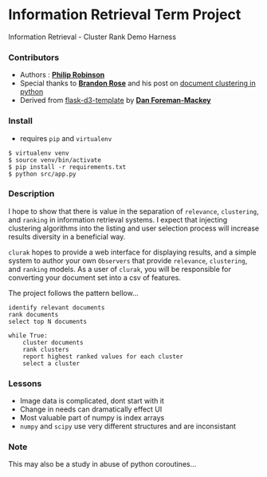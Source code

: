 # Information Retrieval Term Project

Information Retrieval - Cluster Rank Demo Harness

### Contributors

* Authors : __[Philip Robinson](http://github.com/probinso)__
* Special thanks to __[Brandon Rose](https://github.com/brandomr)__ and his post on [document clustering in python](http://brandonrose.org/clustering)
* Derived from [flask-d3-template](https://github.com/dfm/flask-d3-hello-world) by __[Dan Foreman-Mackey](http://danfm.ca/)__

### Install

* requires `pip` and `virtualenv`

```
$ virtualenv venv
$ source venv/bin/activate
$ pip install -r requirements.txt
$ python src/app.py
```

### Description

I hope to show that there is value in the separation of `relevance`, `clustering`, and `ranking` in information retrieval systems. I expect that injecting clustering algorithms into the listing and user selection process will increase results diversity in a beneficial way.

`clurak` hopes to provide a web interface for displaying results, and a simple system to author your own `Observers` that provide `relevance`, `clustering`, and `ranking` models. As a user of `clurak`, you will be responsible for converting your document set into a csv of features.

The project follows the pattern bellow...

```
identify relevant documents
rank documents
select top N documents

while True:
    cluster documents
    rank clusters
    report highest ranked values for each cluster
    select a cluster
```

### Lessons

* Image data is complicated, dont start with it
* Change in needs can dramatically effect UI
* Most valuable part of numpy is index arrays
* `numpy` and `scipy` use very different structures and are inconsistant

### Note

This may also be a study in abuse of python coroutines...
